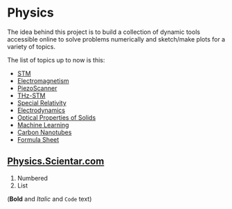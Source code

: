# Physics

The idea behind this project is to build a collection of dynamic tools accessible online to solve problems numerically and sketch/make plots for a variety of topics.

The list of topics up to now is this:
- [STM](https://physics.scientar.com/stm/)
- [Electromagnetism](https://physics.scientar.com/electromagnetism/)
- [PiezoScanner](https://physics.scientar.com/piezoscanner/)
- [THz-STM](https://physics.scientar.com/thzstm/)
- [Special Relativity](https://physics.scientar.com/specialRelativity/)
- [Electrodynamics](https://physics.scientar.com/electrodynamics/)
- [Optical Properties of Solids](https://physics.scientar.com/optical_properties_of_solids/)
- [Machine Learning](https://physics.scientar.com/machine_learning/)
- [Carbon Nanotubes](https://physics.scientar.com/carbon_nanotubes/)
- [Formula Sheet](https://physics.scientar.com/formula_sheet/)


## [Physics.Scientar.com](https://physics.scientar.com)



1. Numbered
2. List


(**Bold** and _Italic_ and `Code` text)
